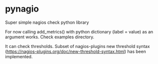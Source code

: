 # pynagio
Super simple nagios check python library

For now calling add_metrics() with python dictionary (label = value) as an argument works. Check examples directory.

It can check thresholds. Subset of nagios-plugins new threshold syntax (https://nagios-plugins.org/doc/new-threshold-syntax.html) has been implemented.
